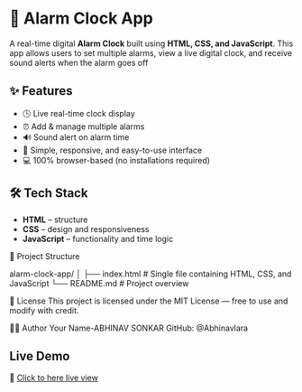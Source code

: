 
# 🔔 Alarm Clock App

A real-time digital **Alarm Clock** built using **HTML, CSS, and JavaScript**.
This app allows users to set multiple alarms, view a live digital clock, and receive sound alerts when the alarm goes off

## ✨ Features

- 🕒 Live real-time clock display  
- ⏰ Add & manage multiple alarms  
- 🔊 Sound alert on alarm time  
- 🧭 Simple, responsive, and easy-to-use interface  
- 💻 100% browser-based (no installations required)



## 🛠️ Tech Stack

- **HTML** – structure  
- **CSS** – design and responsiveness  
- **JavaScript** – functionality and time logic


📂 Project Structure

alarm-clock-app/
│
├── index.html # Single file containing HTML, CSS, and JavaScript
└── README.md # Project overview


📄 License
This project is licensed under the MIT License — free to use and modify with credit.

🙋‍♂️ Author
Your Name-ABHINAV SONKAR
GitHub: @Abhinavlara

## Live Demo
🔗 [ Click to here live view ]( https://abhinavlara.github.io/Aaram-clock-app/)


